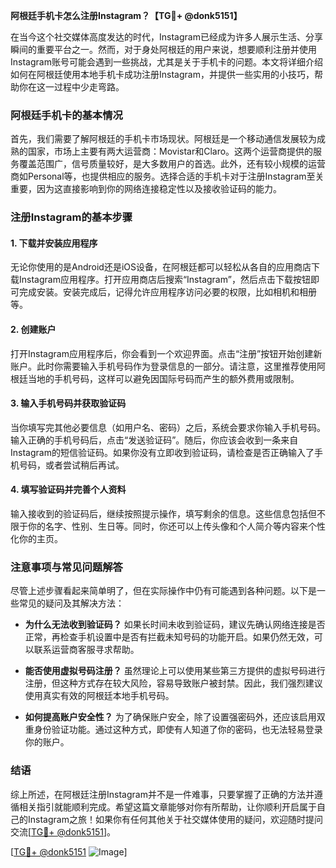 **阿根廷手机卡怎么注册Instagram？【TG💪+ @donk5151】**

在当今这个社交媒体高度发达的时代，Instagram已经成为许多人展示生活、分享瞬间的重要平台之一。然而，对于身处阿根廷的用户来说，想要顺利注册并使用Instagram账号可能会遇到一些挑战，尤其是关于手机卡的问题。本文将详细介绍如何在阿根廷使用本地手机卡成功注册Instagram，并提供一些实用的小技巧，帮助你在这一过程中少走弯路。

### 阿根廷手机卡的基本情况

首先，我们需要了解阿根廷的手机卡市场现状。阿根廷是一个移动通信发展较为成熟的国家，市场上主要有两大运营商：Movistar和Claro。这两个运营商提供的服务覆盖范围广，信号质量较好，是大多数用户的首选。此外，还有较小规模的运营商如Personal等，也提供相应的服务。选择合适的手机卡对于注册Instagram至关重要，因为这直接影响到你的网络连接稳定性以及接收验证码的能力。

### 注册Instagram的基本步骤

#### 1. 下载并安装应用程序
无论你使用的是Android还是iOS设备，在阿根廷都可以轻松从各自的应用商店下载Instagram应用程序。打开应用商店后搜索“Instagram”，然后点击下载按钮即可完成安装。安装完成后，记得允许应用程序访问必要的权限，比如相机和相册等。

#### 2. 创建账户
打开Instagram应用程序后，你会看到一个欢迎界面。点击“注册”按钮开始创建新账户。此时你需要输入手机号码作为登录信息的一部分。请注意，这里推荐使用阿根廷当地的手机号码，这样可以避免因国际号码而产生的额外费用或限制。

#### 3. 输入手机号码并获取验证码
当你填写完其他必要信息（如用户名、密码）之后，系统会要求你输入手机号码。输入正确的手机号码后，点击“发送验证码”。随后，你应该会收到一条来自Instagram的短信验证码。如果你没有立即收到验证码，请检查是否正确输入了手机号码，或者尝试稍后再试。

#### 4. 填写验证码并完善个人资料
输入接收到的验证码后，继续按照提示操作，填写剩余的信息。这些信息包括但不限于你的名字、性别、生日等。同时，你还可以上传头像和个人简介等内容来个性化你的主页。

### 注意事项与常见问题解答

尽管上述步骤看起来简单明了，但在实际操作中仍有可能遇到各种问题。以下是一些常见的疑问及其解决方法：

- **为什么无法收到验证码？**
  如果长时间未收到验证码，建议先确认网络连接是否正常，再检查手机设置中是否有拦截未知号码的功能开启。如果仍然无效，可以联系运营商客服寻求帮助。

- **能否使用虚拟号码注册？**
  虽然理论上可以使用某些第三方提供的虚拟号码进行注册，但这种方式存在较大风险，容易导致账户被封禁。因此，我们强烈建议使用真实有效的阿根廷本地手机号码。

- **如何提高账户安全性？**
  为了确保账户安全，除了设置强密码外，还应该启用双重身份验证功能。通过这种方式，即使有人知道了你的密码，也无法轻易登录你的账户。

### 结语

综上所述，在阿根廷注册Instagram并不是一件难事，只要掌握了正确的方法并遵循相关指引就能顺利完成。希望这篇文章能够对你有所帮助，让你顺利开启属于自己的Instagram之旅！如果你有任何其他关于社交媒体使用的疑问，欢迎随时提问交流[[TG💪+ @donk5151](https://t.me/s/donk5151)]。

[[TG💪+ @donk5151](https://t.me/s/donk5151) ![Image](https://i.postimg.cc/rwNCRYN7/Snipaste-2025-04-30-17-27-05.png)]